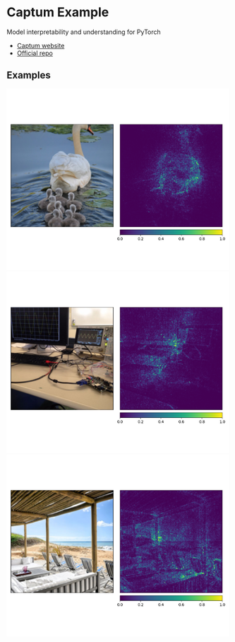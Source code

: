 # Captum Example

Model interpretability and understanding for PyTorch

+ [Captum website](https://captum.ai)
+ [Official repo](https://github.com/pytorch/captum)

## Examples

<!-- image with width of 500px -->

<img src=./examples/1_ig_nt.png width="600">

<img src=./examples/2_ig_nt.png width="600">

<img src=./examples/3_ig_nt.png width="600">
